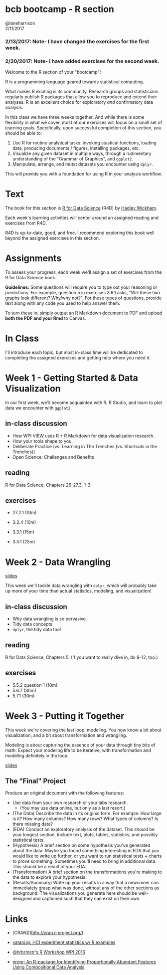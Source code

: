 # bcb bootcamp - R section
@laneharrison  
2/11/2017  

### 2/13/2017: Note- I have changed the exercises for the first week.
### 2/20/2017: Note- I have added exercises for the second week.

Welcome to the R section of your "bootcamp"!

R is a programming language geared towards statistical computing.

What makes R exciting is its community.
Research groups and statisticians regularly publish R packages that allow you to reproduce and extend their analyses.
R is an excellent choice for exploratory *and* confirmatory data analysis.

In this class we have three weeks together.
And while there is some flexibility in what we cover, most of our exercises will focus on a small set of learning goals.
Specifically, upon successful completion of this section, you should be able to:

1. Use R for routine analytical tasks: invoking stastical functions, loading data, producing documents / figures, installing packages, etc.
2. Visualize any given dataset in multiple ways, through a rudimentary understanding of the "Grammar of Graphics", and `ggplot2`.
3. Manipulate, arrange, and mutat datasets you encounter using `dplyr`.

This will provide you with a foundation for using R in your analysis workflow.

# Text

The book for this section is [R for Data Science](http://r4ds.had.co.nz/) (R4D) by [Hadley Wickham](http://twitter.com/hadleywickham).

Each week's learning activities will center around an assigned reading and exercises from R4D.

R4D is up-to-date, good, and free.
I recommend exploring this book well beyond the assigned exercises in this section.

# Assignments

To assess your progress, each week we'll assign a set of exercises from the R for Data Science book.

**Guidelines:** Some questions will require you to type out your reasoning or predictions. 
For example, question 5 in exercises 3.6.1 asks, "Will these two graphs look different? Why/why not?".
For these types of questions, provide text along with any code you used to help answer them.

To turn these in, simply output an R Markdown document to PDF and upload **both the PDF and your Rmd** to Canvas.

# In Class

I'll introduce each topic, but most in-class time will be dedicated to completing the assigned exercises and getting help where you need it.

# Week 1 - Getting Started & Data Visualization

In our first week, we'll become acquainted with R, R Studio, and learn to plot data we encounter with `ggplot2`.

## in-class discussion

- How WPI VIEW uses R + R Markdown for data visualization research.
- How your tools shape to you.
- Deliberate Practice (vs. Learning in The Trenches (vs. Shortcuts in the Trenches))
- Open Science: Challenges and Benefits

## reading

R for Data Science, Chapters 26-27.3, 1-3

## exercises

- 27.2.1 (10m)

- 3.2.4 (10m)
- 3.3.1 (15m)
- 3.5.1 (25m)

# Week 2 - Data Wrangling

[slides](week2-inclass.html)

This week we'll tackle data wrangling with `dplyr`, which will probably take up more of your time than actual statistics, modeling, and visualization!.

## in-class discussion

- Why data wrangling is so pervasive.
- Tidy data concepts
- `dplyr`, the tidy data tool

## reading

R for Data Science, Chapters 5. 
(If you want to really dive in, do 9-12, too.)

## exercises

- 5.5.2 question 1 (10m)
- 5.6.7 (30m)
- 5.7.1 (30m)

# Week 3 - Putting it Together

This week we're covering the last loop: modeling.
You now know a bit about visualization, and a bit about transformation and wrangling.

Modeling is about capturing the essence of your data through tiny bits of math.
Expect your modeling life to be iterative, with transformation and modeling definitely in the loop.

[slides](week-3-inclass.html)

## The "Final" Project

Produce an original document with the following features:

- Use data from your own research or your labs research. 
    - (You may use data online, but only as a last resort.)
- (The Data) Describe the data in its original form. For example: How large is it? How many columns? How many rows? What types of columns? Is there missing data?
- (EDA) Conduct an exploratory analysis of the dataset. This should be your longest section. Include text, plots, tables, statistics, and possibly statistical tests.
- (Hypothesis) A brief section on some hypothesis you've generated about the data. Maybe you found something interesting in EDA that you would like to write up further, or you want to run statistical tests + charts to prove something. Sometimes you'll need to bring in additional data. This should be a result of your EDA.
- (Transformation) A brief section on the transformations you're making to the data to explore your hypothesis.
- (Results/Summary) Write up your results in a way that a newcomer can immediately grasp what was done, without any of the other sections as background. The visualizations you generate here should be well-designed and captioned such that they can exist on their own.

# Links

- [CRAN])(http://cran.r-project.org/)
- [yatani.jp: HCI experiment statistics w/ R examples](http://yatani.jp/teaching/doku.php?id=hcistats:start)
- [\@hrbrmstr's R Workshop WPI 2016](https://hrbrmstr.github.io/WPIRWorkshop/)

- [propr: An R-package for Identifying Proportionally Abundant Features Using Compositional Data Analysis](http://biorxiv.org/content/early/2017/02/01/104935)
